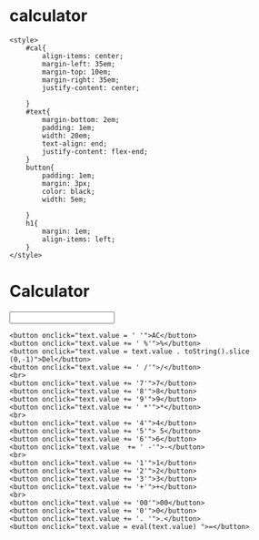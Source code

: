 # calculator
<!DOCTYPE html>
<html lang="en">
<head>
    <meta charset="UTF-8">
    <meta name="viewport" content="width=device-width, initial-scale=1.0">
    <title>Calculator</title>
    
    <style>
        #cal{
            align-items: center;
            margin-left: 35em;
            margin-top: 10em;
            margin-right: 35em;
            justify-content: center;
            
        }
        #text{
            margin-bottom: 2em;
            padding: 1em;
            width: 20em;
            text-align: end;
            justify-content: flex-end;
        }
        button{
            padding: 1em;
            margin: 3px;
            color: black;
            width: 5em;
            
        }
        h1{
            margin: 1em;
            align-items: left;
        }
    </style>
</head>
<body>
    <div id="cal">
    <h1>Calculator</h1>
    <input id="text" type="text" value=" "><br>
   
    <button onclick="text.value = ' '">AC</button> 
    <button onclick="text.value += ' %'">%</button>
    <button onclick="text.value = text.value . toString().slice (0,-1)">Del</button>
    <button onclick="text.value += ' /'">/</button>
    <br>
    <button onclick="text.value += '7'">7</button>
    <button onclick="text.value += '8'">8</button>
    <button onclick="text.value += '9'">9</button>
    <button onclick="text.value += ' *'">*</button>
    <br>
    <button onclick="text.value += '4'">4</button>
    <button onclick="text.value += '5'"> 5</button>
    <button onclick="text.value += '6'">6</button>
    <button onclick="text.value  += ' -'">-</button>
    <br>
    <button onclick="text.value += '1'">1</button>
    <button onclick="text.value += '2'">2</button>
    <button onclick="text.value += '3'">3</button>
    <button onclick="text.value += '+'">+</button>
    <br>
    <button onclick="text.value += '00'">00</button>
    <button onclick="text.value += '0'">0</button>
    <button onclick="text.value += '. '">.</button>
    <button onclick="text.value = eval(text.value) ">=</button>
</div>
</body>
</html>
